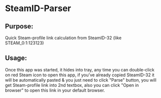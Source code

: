 # SteamID-Parser
## Purpose:

   Quick Steam-profile link calculation from SteamID-32 (like STEAM_0:1:123123)
    
## Usage:

   Once this app was started, it hides into tray, any time you can double-click on red Steam icon to open this app, if you've already copied SteamID-32 it will be automatically pasted & you just need to click "Parse" button, you will get Steam-profile link into 2nd textbox, also you can click "Open in browser" to open this link in your default browser.
